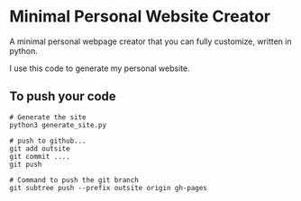 # Minimal Personal Website Creator

A minimal personal webpage creator that you can fully customize, written in python.

I use this code to generate my personal website.

## To push your code

```console
# Generate the site
python3 generate_site.py

# push to github...
git add outsite
git commit ....
git push

# Command to push the git branch
git subtree push --prefix outsite origin gh-pages
```
